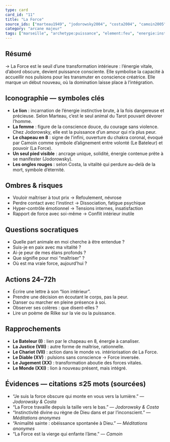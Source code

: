 ```yaml
---
type: card
card_id: "11"
title: "La Force"
source_ids: ["marteau1949", "jodorowsky2004", "costa2004", "camoin2005", "bendov2011", "delcamp2019", "nadolny2020", "jung1935", "meditations-anonymes"]
category: "arcane majeur"
tags: ["marseille", "archetype:puissance", "element:feu", "energie:instinct", "chakra:coronal"]
---
```


## Résumé
→ La Force est le seuil d’une transformation intérieure : l’énergie vitale, d’abord obscure, devient puissance consciente. Elle symbolise la capacité à accueillir nos pulsions pour les transmuter en conscience créatrice. Elle marque un début nouveau, où la domination laisse place à l’intégration.

## Iconographie — symboles clés
- **Le lion** : incarnation de l’énergie instinctive brute, à la fois dangereuse et précieuse. Selon Marteau, c’est le seul animal du Tarot pouvant dévorer l’homme.
- **La femme** : figure de la conscience douce, du courage sans violence. Chez Jodorowsky, elle est la puissance d’un amour qui n’a plus peur.
- **Le chapeau en 8** : signe de l’infini, ouverture du chakra coronal, évoqué par Camoin comme symbole d’alignement entre volonté (Le Bateleur) et pouvoir (La Force).
- **Un seul pied visible** : ancrage unique, solidité, énergie contenue prête à se manifester (Jodorowsky).
- **Les ongles rouges** : selon Costa, la vitalité qui perdure au-delà de la mort, symbole d’éternité.

## Ombres & risques
- Vouloir maîtriser à tout prix → Refoulement, névrose
- Perdre contact avec l’instinct → Dissociation, fatigue psychique
- Hyper-contrôle émotionnel → Tensions internes, insatisfaction
- Rapport de force avec soi-même → Conflit intérieur inutile

## Questions socratiques
- Quelle part animale en moi cherche à être entendue ?
- Suis-je en paix avec ma vitalité ?
- Ai-je peur de mes élans profonds ?
- Que signifie pour moi “maîtriser” ?
- Où est ma vraie force, aujourd’hui ?

## Actions 24–72h
- Écrire une lettre à son “lion intérieur”.
- Prendre une décision en écoutant le corps, pas la peur.
- Danser ou marcher en pleine présence à soi.
- Observer ses colères : que disent-elles ?
- Lire un poème de Rilke sur la vie ou la puissance.

## Rapprochements
- **Le Bateleur (I)** : lien par le chapeau en 8, énergie à canaliser.
- **La Justice (VIII)** : autre forme de maîtrise, rationnelle.
- **Le Chariot (VII)** : action dans le monde vs. intériorisation de La Force.
- **Le Diable (XV)** : pulsions sans conscience → Force inversée.
- **Le Jugement (XX)** : transformation aboutie des forces vitales.
- **Le Monde (XXI)** : lion à nouveau présent, mais intégré.

## Évidences — citations ≤25 mots (sourcées)
- “Je suis la force obscure qui monte en vous vers la lumière.” — *Jodorowsky & Costa*
- “La Force travaille depuis la taille vers le bas.” — *Jodorowsky & Costa*
- “Instinctivité divine ou règne de Dieu dans et par l’inconscient.” — *Méditations anonymes*
- “Animalité sainte : obéissance spontanée à Dieu.” — *Méditations anonymes*
- “La Force est la vierge qui enfante l’âme.” — *Camoin*
